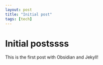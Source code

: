 ```yaml
---
layout: post
title: "Initial post"
tags: [tech]
---
```

# Initial postssss
This is the first post with Obsidian and Jekyll!
